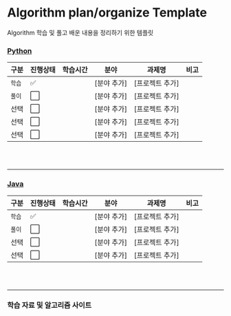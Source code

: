 # Algorithm plan/organize Template

Algorithm 학습 및 풀고 배운 내용을 정리하기 위한 템플릿

### [Python](./python)

| 구분   | 진행상태             | 학습시간 | 분야        | 과제명          | 비고 |
| ------ | -------------------- | -------- | ----------- | --------------- | ---- |
| `학습` | :white_check_mark:   |          | [분야 추가] | [프로젝트 추가] |      |
| `풀이` | :white_large_square: |          | [분야 추가] | [프로젝트 추가] |      |
| 선택   | :white_large_square: |          | [분야 추가] | [프로젝트 추가] |      |
| 선택   | :white_large_square: |          | [분야 추가] | [프로젝트 추가] |      |
| 선택   | :white_large_square: |          | [분야 추가] | [프로젝트 추가] |      |

<br/>

<br/>

---

### [Java](./java)

| 구분   | 진행상태             | 학습시간 | 분야        | 과제명          | 비고 |
| ------ | -------------------- | -------- | ----------- | --------------- | ---- |
| `학습` | :white_check_mark:   |          | [분야 추가] | [프로젝트 추가] |      |
| `풀이` | :white_large_square: |          | [분야 추가] | [프로젝트 추가] |      |
| 선택   | :white_large_square: |          | [분야 추가] | [프로젝트 추가] |      |
| 선택   | :white_large_square: |          | [분야 추가] | [프로젝트 추가] |      |

<br/>

<br/>

---

### 학습 자료 및 알고리즘 사이트